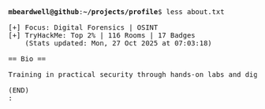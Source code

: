 <pre>

<strong>mbeardwell@github</strong>:<strong>~/projects/profile</strong>$ less about.txt

[+] Focus: Digital Forensics | OSINT
[+] TryHackMe: Top 2% | 116 Rooms | 17 Badges
    (Stats updated: Mon, 27 Oct 2025 at 07:03:18)

== Bio ==

Training in practical security through hands-on labs and digital investigations.

(END)
:
</pre>
